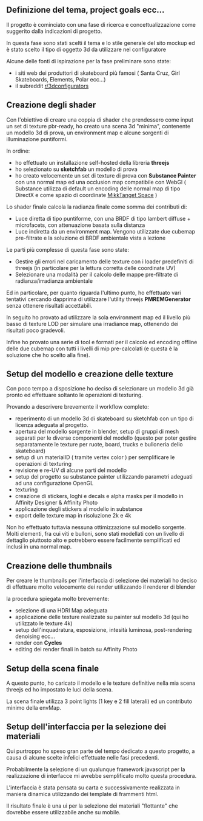 ## Definizione del tema, project goals ecc...
Il progetto è cominciato con una fase di ricerca e concettualizzazione come suggerito dalla indicazioni di progetto.

In questa fase sono stati scelti il tema e lo stile generale del sito mockup ed è stato scelto il tipo di oggetto 3d da utilizzare nel configuratore

Alcune delle fonti di ispirazione per la fase preliminare sono state:
- i siti web dei produttori di skateboard più famosi ( Santa Cruz, Girl Skateboards, Elements, Polar ecc...)
- il subreddit [r/3dconfigurators](https://www.reddit.com/r/3dconfigurators/)

## Creazione degli shader
Con l'obiettivo di creare una coppia di shader che prendessero come input un set di texture pbr-ready, ho creato una scena 3d "minima", contenente un modello 3d di prova, un environment map e alcune sorgenti di illuminazione puntiformi.

In ordine:
- ho effettuato un installazione self-hosted della libreria **threejs**
- ho selezionato su **sketchfab** un modello di prova
- ho creato velocemente un set di texture di prova con **Substance Painter** con una normal map ed una occlusion map compatibile con WebGl ( Substance utilizza di default un encoding delle normal map di tipo DirectX e come spazio di coordinate [MikkTanget Space](http://www.mikktspace.com/) )

Lo shader finale calcola la radianza finale come somma dei contributi di:
- Luce diretta di tipo puntiforme, con una BRDF di tipo lambert diffuse + microfacets, con attenuazione basata sulla distanza
- Luce indiretta da un environment map. Vengono utilizzate due cubemap pre-filtrate e la soluzione di BRDF ambientale vista a lezione

Le parti più complesse di questa fase sono state:
- Gestire gli errori nel caricamento delle texture con i loader predefiniti di threejs (in particolare per la lettura corretta delle coordinate UV)
- Selezionare una modalità per il calcolo delle mappe pre-filtrate di radianza/irradianza ambientale

Ed in particolare, per quanto riguarda l'ultimo punto, ho effettuato vari tentativi cercando dapprima di utilizzare l'utility threejs **PMREMGenerator** senza ottenere risultati accettabili.

In seguito ho provato ad utilizzare la sola environment map ed il livello più basso di texture LOD per simulare una irradiance map, ottenendo dei risultati poco gradevoli.

Infine ho provato una serie di tool e formati per il calcolo ed encoding offline delle due cubemap con tutti i livelli di mip pre-calcolati (e questa è la soluzione che ho scelto alla fine).

## Setup del modello e creazione delle texture
Con poco tempo a disposizione ho deciso di selezionare un modello 3d già pronto ed effettuare soltanto le operazioni di texturing.

Provando a descrivere brevemente il workflow completo:
- reperimento di un modello 3d di skateboard su sketchfab con un tipo di licenza adeguata al progetto.
- apertura del modello sorgente in blender, setup di gruppi di mesh separati per le diverse componenti del modello (questo per poter gestire separatamente le texture per ruote, board, trucks e bulloneria dello skateboard)
- setup di un materialID ( tramite vertex color ) per semplificare le operazioni di texturing
- revisione e re-UV di alcune parti del modello
- setup del progetto su substance painter utilizzando parametri adeguati ad una configurazione OpenGL
- texturing
- creazione di stickers, loghi e decals e alpha masks per il modello in Affinity Designer & Affinity Photo
- applicazione degli stickers al modello in substance
- export delle texture map in risoluzione 2k e 4k

Non ho effettuato tuttavia nessuna ottimizzazione sul modello sorgente. Molti elementi, fra cui viti e bulloni, sono stati modellati con un livello di dettaglio piuttosto alto e potrebbero essere facilmente semplificati ed inclusi in una normal map.

## Creazione delle thumbnails
Per creare le thumbnails per l'interfaccia di selezione dei materiali ho deciso di effettuare molto velocemente dei render utilizzando il renderer di blender

la procedura spiegata molto brevemente:
- selezione di una HDRI Map adeguata
- applicazione delle texture realizzate su painter sul modello 3d (qui ho utilizzato le texture 4k)
- setup dell'inquadratura, esposizione, intesità luminosa, post-rendering denoising ecc...
- render con **Cycles**
- editing dei render finali in batch su Affinity Photo

## Setup della scena finale
A questo punto, ho caricato il modello e le texture definitive nella mia scena threejs ed ho impostato le luci della scena.

La scena finale utilizza 3 point lights (1 key e 2 fill laterali) ed un contributo minimo della envMap.

## Setup dell'interfaccia per la selezione dei materiali
Qui purtroppo ho speso gran parte del tempo dedicato a questo progetto, a causa di alcune scelte infelici effettuate nelle fasi precedenti.

Probabilmente la selezione di un qualunque framework javascript per la realizzazione di interfacce mi avrebbe semplificato molto questa procedura.

L'interfaccia è stata pensata su carta e successivamente realizzata in maniera dinamica utilizzando dei template di frammenti html.

Il risultato finale è una ui per la selezione dei materiali "flottante" che dovrebbe essere utilizzabile anche su mobile.